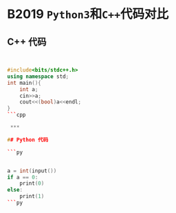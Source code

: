 # B2019 `Python3`和`C++`代码对比

## C++ 代码

```cpp


#include<bits/stdc++.h>
using namespace std;
int main(){
    int a;
    cin>>a;
    cout<<(bool)a<<endl;
}
```cpp

 ***

## Python 代码

```py


a = int(input())
if a == 0:
    print(0)
else:
    print(1)
```py
